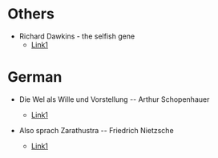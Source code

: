 # Others
- Richard Dawkins - the selfish gene
  - [Link1](https://alraziuni.edu.ye/uploads/pdf/book1/Laboratories/The%20Selfish%20Gene%20-%20R.%20Dawkins%20(1976)%20WW.pdf)

# German

- Die Wel als Wille und Vorstellung -- Arthur Schopenhauer
  - [Link1](https://www.lernhelfer.de/sites/default/files/lexicon/pdf/BWS-DEU2-0958-03.pdf)

- Also sprach Zarathustra -- Friedrich Nietzsche
  - [Link1](http://www.pileface.com/sollers/pdf/Zarathustra.pdf)